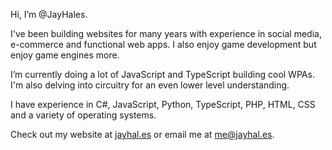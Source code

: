 Hi, I’m @JayHales.

I've been building websites for many years with experience in social media, e-commerce and functional web apps. I also enjoy game development but enjoy game engines more.

I’m currently doing a lot of JavaScript and TypeScript building cool WPAs. I'm also delving into circuitry for an even lower level understanding.

I have experience in C#, JavaScript, Python, TypeScript, PHP, HTML, CSS and a variety of operating systems.

Check out my website at [jayhal.es](https://jayhal.es/) or email me at <a href="mailto:me@jayhal.es" target="_blank">me@jayhal.es</a>.
